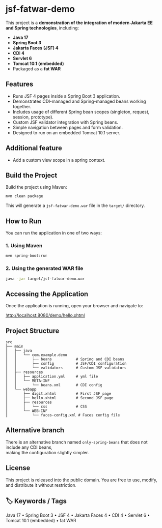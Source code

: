 # jsf-fatwar-demo

This project is a **demonstration of the integration of modern Jakarta EE and Spring technologies**, including:

- **Java 17**
- **Spring Boot 3**
- **Jakarta Faces (JSF) 4**
- **CDI 4**
- **Servlet 6**
- **Tomcat 10.1 (embedded)**
- Packaged as a **fat WAR**

## Features

- Runs JSF 4 pages inside a Spring Boot 3 application.
- Demonstrates CDI-managed and Spring-managed beans working together.
- Includes usage of different Spring bean scopes (singleton, request, session, prototype).
- Custom JSF validator integration with Spring beans.
- Simple navigation between pages and form validation.
- Designed to run on an embedded Tomcat 10.1 server.

## Additional feature

- Add a custom view scope in a spring context.

## Build the Project

Build the project using Maven:

```bash
mvn clean package
```

This will generate a `jsf-fatwar-demo.war` file in the `target/` directory.

## How to Run

You can run the application in one of two ways:

### 1. Using Maven

```bash
mvn spring-boot:run
```

### 2. Using the generated WAR file

```bash
java -jar target/jsf-fatwar-demo.war
```

## Accessing the Application

Once the application is running, open your browser and navigate to:

[http://localhost:8080/demo/hello.xhtml](http://localhost:8080/demo/hello.xhtml)

## Project Structure

```
src
├── main
│   ├── java
│   │   └── com.example.demo
│   │       ├── beans           # Spring and CDI beans
│   │       ├── config          # JSF/CDI configuration
│   │       └── validators      # Custom JSF validators
│   ├── resources
│   │   ├── application.yml     # yml file
│   │   └── META-INF
│   │       └── beans.xml       # CDI config
│   └── webapp
│       ├── digit.xhtml         # First JSF page
│       ├── hello.xhtml         # Second JSF page
│       ├── resources
│       │   └── css             # CSS
│       └── WEB-INF
│           └── faces-config.xml # Faces config file
```

## Alternative branch

There is an alternative branch named `only-spring-beans` that does not include any CDI beans,  
making the configuration slightly simpler.

## License

This project is released into the public domain. You are free to use, modify, and distribute it without restriction.

## 🏷️ Keywords / Tags

Java 17 • Spring Boot 3 • JSF 4 • Jakarta Faces 4 • CDI 4 • Servlet 6 • Tomcat 10.1 (embedded) • fat WAR
